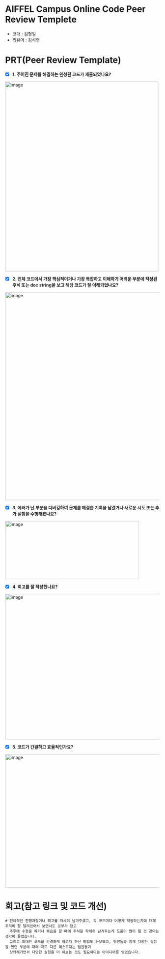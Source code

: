 # AIFFEL Campus Online Code Peer Review Templete
- 코더 : 김형일
- 리뷰어 : 김석영


# PRT(Peer Review Template)
- [x]  **1. 주어진 문제를 해결하는 완성된 코드가 제출되었나요?**
<img width="499" height="617" alt="image" src="https://github.com/user-attachments/assets/943a391d-93c6-43a2-8d01-eae4ec2c9b0e" />

    
- [x]  **2. 전체 코드에서 가장 핵심적이거나 가장 복잡하고 이해하기 어려운 부분에 작성된 
주석 또는 doc string을 보고 해당 코드가 잘 이해되었나요?**
<img width="772" height="676" alt="image" src="https://github.com/user-attachments/assets/13b90d4e-ff8e-4588-b0dd-9df3fba6663a" />

        
- [x]  **3. 에러가 난 부분을 디버깅하여 문제를 해결한 기록을 남겼거나
새로운 시도 또는 추가 실험을 수행해봤나요?**
<img width="434" height="189" alt="image" src="https://github.com/user-attachments/assets/19545d55-026c-485f-82dd-391f09299d65" />

        
- [x]  **4. 회고를 잘 작성했나요?**
<img width="924" height="473" alt="image" src="https://github.com/user-attachments/assets/dc2113ba-9bf6-4c79-b93c-81e4ecd3a113" />

        
- [x]  **5. 코드가 간결하고 효율적인가요?**
<img width="584" height="434" alt="image" src="https://github.com/user-attachments/assets/79881bfc-1dd4-48d6-8411-eccf44d365f6" />

# 회고(참고 링크 및 코드 개선)
```
# 전체적인 진행과정이나 회고를 자세히 남겨주셨고, 각 코드마다 어떻게 작동하는지에 대해 주석이 잘 달려있어서 보면서도 공부가 됐고
  추후에 수정을 하거나 복습을 할 때에 주석을 자세히 남겨두는게 도움이 많이 될 것 같다는 생각이 들었습니다.
  그리고 최대한 코드를 간결하게 하고자 하신 방법도 돋보였고, 팀원들과 함께 다양한 실험을 했던 부분에 대해 저도 다른 퀘스트떄는 팀원들과
  상의해가면서 다양한 실험을 더 해보는 것도 필요하다는 아이디어를 얻었습니다.
```
